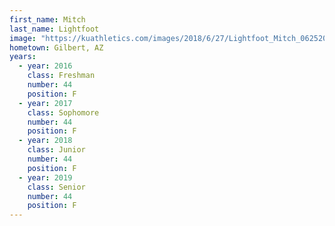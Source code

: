 ```yaml
---
first_name: Mitch
last_name: Lightfoot
image: "https://kuathletics.com/images/2018/6/27/Lightfoot_Mitch_06252018.jpg?width=182&height=250&mode=crop&anchor=topcenter"
hometown: Gilbert, AZ
years:
  - year: 2016
    class: Freshman
    number: 44
    position: F
  - year: 2017
    class: Sophomore
    number: 44
    position: F
  - year: 2018
    class: Junior
    number: 44
    position: F
  - year: 2019
    class: Senior
    number: 44
    position: F
---
```

